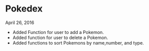 # Pokedex


April 26, 2016

- Added Function for user to add a Pokemon.
- Added function for user to delete a Pokemon.
- Added functions to sort Pokemons by name,number, and type.

